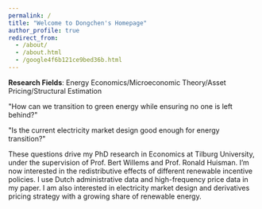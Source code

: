 ```yaml
---
permalink: /
title: "Welcome to Dongchen's Homepage" 
author_profile: true
redirect_from: 
  - /about/
  - /about.html
  - /google4f6b121ce9bed36b.html
---
```

**Research Fields**: Energy Economics/Microeconomic Theory/Asset Pricing/Structural Estimation

"How can we transition to green energy while ensuring no one is left behind?"

"Is the current electricity market design good enough for energy transition?" 

These questions drive my PhD research in Economics at Tilburg University, under the supervision of Prof. Bert Willems and Prof. Ronald Huisman. I’m now interested in the redistributive effects of different renewable incentive policies. I use Dutch administrative data and high-frequency price data in my paper. I am also interested in electricity market design and derivatives pricing strategy with a growing share of renewable energy.

